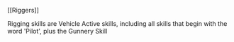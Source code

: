 [[Riggers]]

Rigging skills are Vehicle Active skills, including all skills that begin with the word 'Pilot', plus the Gunnery Skill